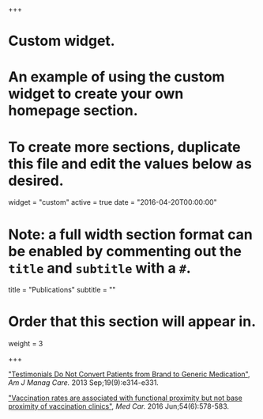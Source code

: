+++
# Custom widget.
# An example of using the custom widget to create your own homepage section.
# To create more sections, duplicate this file and edit the values below as desired.
widget = "custom"
active = true
date = "2016-04-20T00:00:00"

# Note: a full width section format can be enabled by commenting out the `title` and `subtitle` with a `#`.
title = "Publications"
subtitle = ""

# Order that this section will appear in.
weight = 3

+++

["Testimonials Do Not Convert Patients from Brand to Generic Medication"](https://www.ncbi.nlm.nih.gov/pmc/articles/PMC3902665/), *Am J Manag Care.* 2013 Sep;19(9):e314-e331.

["Vaccination rates are associated with functional proximity but not base proximity of vaccination clinics"](https://www.ncbi.nlm.nih.gov/pmc/articles/PMC4868403/), *Med Car.* 2016 Jun;54(6):578-583.




